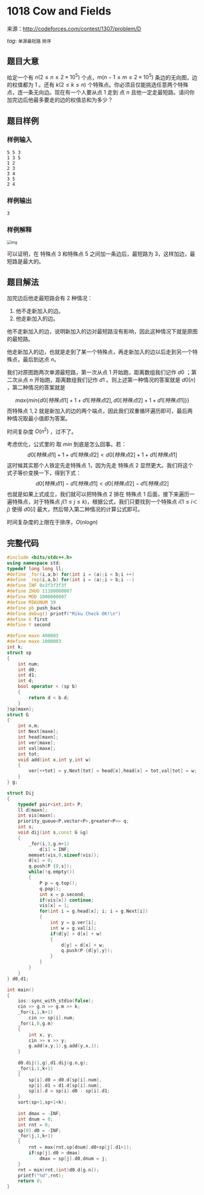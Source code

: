 # 1018 Cow and Fields

来源：http://codeforces.com/contest/1307/problem/D

$tag:$ `单源最短路` `排序` 

## 题目大意

给定一个有 $n(2≤n≤2×10^5)$ 个点，$m(n-1≤m≤2×10^5)$ 条边的无向图，边的权值都为 $1$ 。还有 $k(2≤k≤n)$ 个特殊点。你必须且仅能挑选任意两个特殊点，连一条无向边。现在有一个人要从点 $1$ 走到 点 $n$ 且他一定走最短路。请问你加完边后他最多要走的边的权值总和为多少？



## 题目样例

### 样例输入

```
5 5 3
1 3 5
1 2
2 3
3 4
3 5
2 4
```

### 样例输出

```
3
```

### 样例解释

<img src="https://espresso.codeforces.com/598f8aecf9e44b0bdbcedfa73a9bb5489dc476a1.png" alt="img" style="zoom:67%;" />

可以证明，在 特殊点 $3$ 和特殊点 $5$ 之间加一条边后，最短路为 $3$，这样加边，最短路是最大的。 



## 题目解法

加完边后他走最短路会有 $2$ 种情况：

1. 他不走新加入的边。
2. 他走新加入的边。

他不走新加入的边，说明新加入的边对最短路没有影响，因此这种情况下就是原图的最短路。

他走新加入的边，也就是走到了某一个特殊点，再走新加入的边以后走到另一个特殊点，最后到达点 $n$。

我们对原图跑两次单源最短路，第一次从点 $1$ 开始跑，距离数组我们记作 $d0$ ；第二次从点 $n$ 开始跑，距离数组我们记作 $d1$ 。则上述第一种情况的答案就是 $d0[n]$ ，第二种情况的答案就是 

$$
max\{min\{d0[特殊点1]+1+d1[特殊点2],d0[特殊点2]+1+d1[特殊点1]\}\}
$$
而特殊点 $1,2$ 就是新加入的边的两个端点，因此我们双重循环遍历即可，最后两种情况取最小值即为答案。

时间复杂度 $O(n^2)$ ，过不了。



考虑优化，公式里的 取 $min$ 到底是怎么回事。若：
$$
d0[特殊点1]+1+d1[特殊点2] < d0[特殊点2]+1+d1[特殊点1]
$$
这时候其实那个人铁定先走特殊点 $1$，因为先走 特殊点 $2$ 显然更大。我们将这个式子等价变换一下，得到下式：
$$
d0[特殊点1]-d1[特殊点1] < d0[特殊点2]-d1[特殊点2]
$$
也就是如果上式成立，我们就可以把特殊点 $2$ 排在 特殊点 $1$ 后面，接下来遍历一遍特殊点，对于特殊点 $j(1≤j≤k)$，根据公式，我们只要找到一个特殊点 $i(1≤i＜j)$ 使得 $d0[i]$ 最大，然后带入第二种情况的计算公式即可。

时间复杂度的上限在于排序，$O(nlogn)$



## 完整代码

```c++
#include <bits/stdc++.h>
using namespace std;
typedef long long ll;
#define _for(i,a,b) for(int i = (a);i < b;i ++)
#define _rep(i,a,b) for(int i = (a);i > b;i --)
#define INF 0x3f3f3f3f
#define ZHUO 11100000007
#define MOD 1000000007
#define MIKUNUM 39
#define pb push_back
#define debug() printf("Miku Check OK!\n")
#define X first
#define Y second

#define maxn 400003
#define maxe 1000003
int k;
struct sp
{
	int num;
	int d0;
	int d1;
	int d;
	bool operator < (sp b)
	{
		return d < b.d;
	}
}sp[maxn];
struct G
{
	int n,m;
	int Next[maxe];
	int head[maxn];
	int ver[maxe];
	int val[maxe];
	int tot;
	void add(int x,int y,int w)
	{
		ver[++tot] = y,Next[tot] = head[x],head[x] = tot,val[tot] = w;
	}
} g;

struct Dij
{
	typedef pair<int,int> P;
	ll d[maxn];
	int vis[maxn];
	priority_queue<P,vector<P>,greater<P>> q;
	int s;
	void dij(int s,const G &g)
	{
		_for(i,1,g.n+1)
			d[i] = INF;
        memset(vis,0,sizeof(vis));
		d[s] = 0;
		q.push(P {0,s});
		while(!q.empty())
		{
			P p = q.top();
			q.pop();
			int x = p.second;
			if(vis[x]) continue;
			vis[x] = 1;
			for(int i = g.head[x]; i; i = g.Next[i])
			{
				int y = g.ver[i];
				int w = g.val[i];
				if(d[y] > d[x] + w)
				{
					d[y] = d[x] + w;
					q.push(P {d[y],y});
				}
			}
		}
	}
} d0,d1;

int main()
{
	ios::sync_with_stdio(false);
	cin >> g.n >> g.m >> k;
	_for(i,1,k+1)
		cin >> sp[i].num;
	_for(i,0,g.m)
	{
		int x, y;
		cin >> x >> y;
		g.add(x,y,1),g.add(y,x,1);
	}
	
	d0.dij(1,g),d1.dij(g.n,g);
	_for(i,1,k+1)
	{
		sp[i].d0 = d0.d[sp[i].num],
		sp[i].d1 = d1.d[sp[i].num],
		sp[i].d = sp[i].d0 - sp[i].d1;
	}
	sort(sp+1,sp+1+k);
	
	int dmax = -INF;
	int dnum = 0;
	int rnt = 0;
	sp[0].d0 = -INF;
	_for(j,1,k+1)
	{
		rnt = max(rnt,sp[dnum].d0+sp[j].d1+1);
		if(sp[j].d0 > dmax)
			dmax = sp[j].d0,dnum = j;
	}
	rnt = min(rnt,(int)d0.d[g.n]);
	printf("%d",rnt);
	return 0;
}
```

